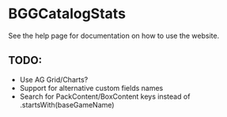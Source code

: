 # BGGCatalogStats

See the help page for documentation on how to use the website.

## TODO:
- Use AG Grid/Charts?
- Support for alternative custom fields names
- Search for PackContent/BoxContent keys instead of .startsWith(baseGameName)
